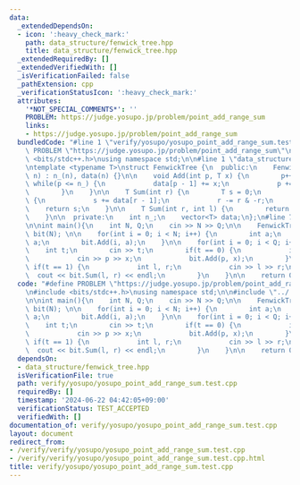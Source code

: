 ```yaml
---
data:
  _extendedDependsOn:
  - icon: ':heavy_check_mark:'
    path: data_structure/fenwick_tree.hpp
    title: data_structure/fenwick_tree.hpp
  _extendedRequiredBy: []
  _extendedVerifiedWith: []
  _isVerificationFailed: false
  _pathExtension: cpp
  _verificationStatusIcon: ':heavy_check_mark:'
  attributes:
    '*NOT_SPECIAL_COMMENTS*': ''
    PROBLEM: https://judge.yosupo.jp/problem/point_add_range_sum
    links:
    - https://judge.yosupo.jp/problem/point_add_range_sum
  bundledCode: "#line 1 \"verify/yosupo/yosupo_point_add_range_sum.test.cpp\"\n#define\
    \ PROBLEM \"https://judge.yosupo.jp/problem/point_add_range_sum\"\n\n#include\
    \ <bits/stdc++.h>\nusing namespace std;\n\n#line 1 \"data_structure/fenwick_tree.hpp\"\
    \ntemplate <typename T>\nstruct FenwickTree {\n  public:\n    FenwickTree(int\
    \ n) : n_(n), data(n) {}\n\n    void Add(int p, T x) {\n        p++;\n       \
    \ while(p <= n_) {\n            data[p - 1] += x;\n            p += p & -p;\n\
    \        }\n    }\n\n    T Sum(int r) {\n        T s = 0;\n        while(r > 0)\
    \ {\n            s += data[r - 1];\n            r -= r & -r;\n        }\n    \
    \    return s;\n    }\n\n    T Sum(int r, int l) {\n        return Sum(l) - Sum(r);\n\
    \    }\n\n  private:\n    int n_;\n    vector<T> data;\n};\n#line 7 \"verify/yosupo/yosupo_point_add_range_sum.test.cpp\"\
    \n\nint main(){\n    int N, Q;\n    cin >> N >> Q;\n\n    FenwickTree<long long>\
    \ bit(N); \n\n    for(int i = 0; i < N; i++) {\n        int a;\n        cin >>\
    \ a;\n        bit.Add(i, a);\n    }\n\n    for(int i = 0; i < Q; i++) {\n    \
    \    int t;\n        cin >> t;\n        if(t == 0) {\n            int p, x;\n\
    \            cin >> p >> x;\n            bit.Add(p, x);\n        }\n\n       \
    \ if(t == 1) {\n            int l, r;\n            cin >> l >> r;\n          \
    \  cout << bit.Sum(l, r) << endl;\n        }\n    }\n\n    return 0;\n}\n"
  code: "#define PROBLEM \"https://judge.yosupo.jp/problem/point_add_range_sum\"\n\
    \n#include <bits/stdc++.h>\nusing namespace std;\n\n#include \"../../data_structure/fenwick_tree.hpp\"\
    \n\nint main(){\n    int N, Q;\n    cin >> N >> Q;\n\n    FenwickTree<long long>\
    \ bit(N); \n\n    for(int i = 0; i < N; i++) {\n        int a;\n        cin >>\
    \ a;\n        bit.Add(i, a);\n    }\n\n    for(int i = 0; i < Q; i++) {\n    \
    \    int t;\n        cin >> t;\n        if(t == 0) {\n            int p, x;\n\
    \            cin >> p >> x;\n            bit.Add(p, x);\n        }\n\n       \
    \ if(t == 1) {\n            int l, r;\n            cin >> l >> r;\n          \
    \  cout << bit.Sum(l, r) << endl;\n        }\n    }\n\n    return 0;\n}"
  dependsOn:
  - data_structure/fenwick_tree.hpp
  isVerificationFile: true
  path: verify/yosupo/yosupo_point_add_range_sum.test.cpp
  requiredBy: []
  timestamp: '2024-06-22 04:42:05+09:00'
  verificationStatus: TEST_ACCEPTED
  verifiedWith: []
documentation_of: verify/yosupo/yosupo_point_add_range_sum.test.cpp
layout: document
redirect_from:
- /verify/verify/yosupo/yosupo_point_add_range_sum.test.cpp
- /verify/verify/yosupo/yosupo_point_add_range_sum.test.cpp.html
title: verify/yosupo/yosupo_point_add_range_sum.test.cpp
---
```

